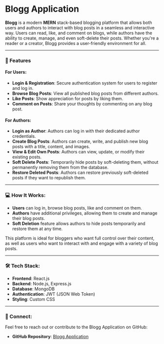 # Blogg Application

**Blogg** is a modern **MERN** stack-based blogging platform that allows both users and authors to interact with blog posts in a seamless and interactive way. Users can read, like, and comment on blogs, while authors have the ability to create, manage, and even soft-delete their posts. Whether you're a reader or a creator, Blogg provides a user-friendly environment for all.

---

### 🚀 Features

#### **For Users**:
- **Login & Registration**: Secure authentication system for users to register and log in.
- **Browse Blog Posts**: View all published blog posts from different authors.
- **Like Posts**: Show appreciation for posts by liking them.
- **Comment on Posts**: Share your thoughts by commenting on any blog post.

#### **For Authors**:
- **Login as Author**: Authors can log in with their dedicated author credentials.
- **Create Blog Posts**: Authors can create, write, and publish new blog posts with a title, content, and images.
- **View & Edit Own Posts**: Authors can view, update, or modify their existing posts.
- **Soft Delete Posts**: Temporarily hide posts by soft-deleting them, without permanently removing them from the database.
- **Restore Deleted Posts**: Authors can restore previously soft-deleted posts if they want to republish them.

---

### 💻 How It Works:

- **Users** can log in, browse blog posts, like and comment on them.
- **Authors** have additional privileges, allowing them to create and manage their blog posts.
- **Soft Deletion** feature allows authors to hide posts temporarily and restore them at any time.

This platform is ideal for bloggers who want full control over their content, as well as users who want to interact with and engage with a variety of blog posts.

---

### 🛠️ Tech Stack:
- **Frontend**: React.js
- **Backend**: Node.js, Express.js
- **Database**: MongoDB
- **Authentication**: JWT (JSON Web Token)
- **Styling**: Custom CSS

---

### 🔗 Connect:
Feel free to reach out or contribute to the Blogg Application on GitHub:
- **GitHub Repository**: [Blogg Application](https://github.com/adharsh-04/BLOGG)
